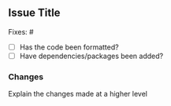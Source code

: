 ## Issue Title
<!--- Please add in the issue number this PR is fixing below. If an issue does not exist, create one! --->
Fixes: #

-   [ ] Has the code been formatted?
-   [ ] Have dependencies/packages been added?

### Changes
Explain the changes made at a higher level
